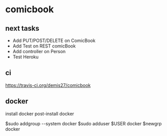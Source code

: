 # comicbook

## next tasks

* Add PUT/POST/DELETE on ComicBook
* Add Test on REST comicBook
* Add controller on Person
* Test Heroku

## ci

https://travis-ci.org/demis27/comicbook

## docker

install docker
post-install docker

$sudo addgroup --system docker
$sudo adduser $USER docker
$newgrp docker

